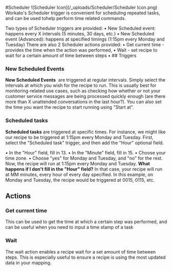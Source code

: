 #Scheduler ![Scheduler Icon](/_uploads/Scheduler/Scheduler Icon.png)
Workato's Scheduler trigger is convenient for scheduling repeated tasks, and can be used tohelp perform time related commands. 

Two types of Scheduler triggers are provided:
• New Scheduled event: happens every X intervals (5 minutes, 30 days, etc.)
• New Scheduled event (Advanced): happens at specified timings (1:15pm every Monday and Tuesday)
There are also 2 Scheduler actions provided:
• Get current time - provides the time when the action was performed,
• Wait - set recipe to wait for a  certain amount of time between steps
• ## Triggers
###  New Scheduled Events
**New Scheduled Events**  are triggered at regular intervals. Simply select the intervals at which you wish for the recipe to run. This is usually best for monitoring-related use cases, such as checking how whether or not your customer service messages are being processed quickly enough (are there more than X unattended conversations in the last hour?). You can also set the time you want the recipe to start running using "Start at".


### Scheduled tasks 
**Scheduled tasks** are triggered at specific times. For instance, we might like our recipe to be triggered at 1:15pm every Monday and Tuesday. First, select the "Scheduled task" trigger, and then add the "Hour" optional field.

• In the "Hour" field, fill in 13.
• In the "Minute" field, fill in 15.
• Choose your time zone.
• Choose "yes" for Monday and Tuesday, and "no" for the rest.
Now, the recipe will run at 1:15pm every Monday and Tuesday.
	**What happens if I don't fill in the "Hour" field?**
	In that case, your recipe will run at MM minutes, every hour of every day specified. In this example, on Monday and Tuesday, the recipe would be triggered at 0015, 0115, etc.
## Actions
### Get current time
This can be used to get the time at which a certain step was performed, and can be useful when you need to input a time stamp of a task 
### Wait
The wait action enables a recipe wait for a set amount of time between steps. This is especially useful to ensure a recipe is using the most updated data in your mapping. 
